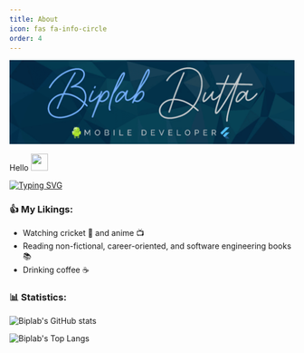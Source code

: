 ```yaml
---
title: About
icon: fas fa-info-circle
order: 4
---
```


<img src="https://raw.githubusercontent.com/Biplab-Dutta/Biplab-Dutta/main/assets/cover_image.png">

Hello <img src="https://media.giphy.com/media/hvRJCLFzcasrR4ia7z/giphy.gif" width="30px" height="30px">

[![Typing SVG](https://readme-typing-svg.herokuapp.com?size=25&color=%2336BCF7&width=1020&lines=I'm+a+Computer+Science+Graduate+from+Nepal+👨‍🎓🇳🇵;Working+with+Flutter+and+native+Android+(Kotlin)+📱;I+write+blogs+on+flutter-specific+topics+✍️;I've+over+2+years+of+flutter+experience+🧔)](https://git.io/typing-svg)


### 👍️ My Likings:
* Watching cricket 🏏 and anime 📺️
* Reading non-fictional, career-oriented, and software engineering books 📚️
* Drinking coffee ☕️


### 📊 Statistics:
<p style="text-align:left;"><img src="https://github-readme-stats.vercel.app/api?username=Biplab-Dutta&show_icons=true&theme=radical" alt="Biplab's GitHub stats"></p>

<p style="text-align:left;"><img src="https://github-readme-stats.vercel.app/api/top-langs/?username=Biplab-Dutta&layout=compact&theme=radical" alt="Biplab's Top Langs"></p>
